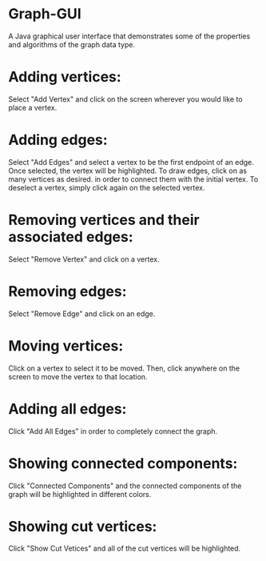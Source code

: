 # Graph-GUI
A Java graphical user interface that demonstrates some of the properties and algorithms of the graph data type.


# Adding vertices: 
Select "Add Vertex" and click on the screen wherever you would like to place a vertex.

# Adding edges: 
Select "Add Edges" and select a vertex to be the first endpoint of an edge. Once selected, the vertex will be highlighted. To draw edges, click on as many vertices as desired.
in order to connect them with the initial vertex. To deselect a vertex, simply click again on the selected vertex.

# Removing vertices and their associated edges: 
Select "Remove Vertex" and click on a vertex.

# Removing edges: 
Select "Remove Edge" and click on an edge.

# Moving vertices: 
Click on a vertex to select it to be moved. Then, click anywhere on the screen to move the vertex to that location.

# Adding all edges: 
Click "Add All Edges" in order to completely connect the graph. 

# Showing connected components: 
Click "Connected Components" and the connected components of the graph will be highlighted in different colors.

# Showing cut vertices: 
Click "Show Cut Vetices" and all of the cut vertices will be highlighted.
